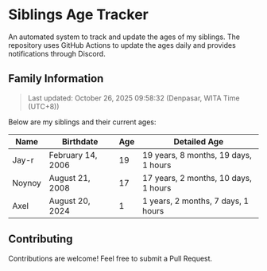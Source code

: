 # Siblings Age Tracker

An automated system to track and update the ages of my siblings. The repository uses GitHub Actions to update the ages daily and provides notifications through Discord.

## Family Information

> Last updated: October 26, 2025 09:58:32 (Denpasar, WITA Time (UTC+8))

Below are my siblings and their current ages:

| Name | Birthdate | Age | Detailed Age |
|------|-----------|-----|-------------|
| Jay-r | February 14, 2006 | 19 | 19 years, 8 months, 19 days, 1 hours |
| Noynoy | August 21, 2008 | 17 | 17 years, 2 months, 10 days, 1 hours |
| Axel | August 20, 2024 | 1 | 1 years, 2 months, 7 days, 1 hours |

## Contributing

Contributions are welcome! Feel free to submit a Pull Request.